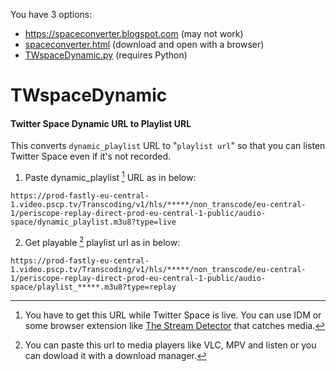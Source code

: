 You have 3 options:
- https://spaceconverter.blogspot.com (may not work)
- [spaceconverter.html](https://raw.githubusercontent.com/mortyobnoxious/TWspaceDynamic/main/spaceconverter.html) (download and open with a browser)
- [TWspaceDynamic.py](https://raw.githubusercontent.com/mortyobnoxious/TWspaceDynamic/main/TWspaceDynamic.py) (requires Python)

# TWspaceDynamic
#### Twitter Space Dynamic URL to Playlist URL

This converts `dynamic_playlist` URL to "`playlist url`" so that you can listen Twitter Space even if it's not recorded.

1. Paste dynamic_playlist [^1] URL as in below:

`https://prod-fastly-eu-central-1.video.pscp.tv/Transcoding/v1/hls/*****/non_transcode/eu-central-1/periscope-replay-direct-prod-eu-central-1-public/audio-space/dynamic_playlist.m3u8?type=live`

2. Get playable [^2] playlist url as in below:

`https://prod-fastly-eu-central-1.video.pscp.tv/Transcoding/v1/hls/*****/non_transcode/eu-central-1/periscope-replay-direct-prod-eu-central-1-public/audio-space/playlist_*****.m3u8?type=replay`

[^1]: You have to get this URL while Twitter Space is live. You can use IDM or some browser extension like [The Stream Detector](https://addons.mozilla.org/en-US/firefox/addon/hls-stream-detector/) that catches media.
[^2]: You can paste this url to media players like VLC, MPV and listen or you can dowload it with a download manager.
